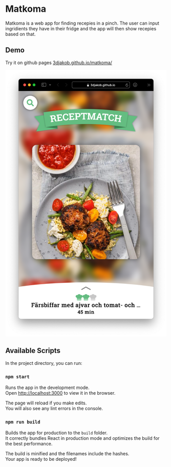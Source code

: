 # Matkoma

Matkoma is a web app for finding recepies in a pinch. The user can input ingridients they have in their fridge and the app will then show recepies based on that.

## Demo
Try it on github pages [3djakob.github.io/matkoma/](https://3djakob.github.io/matkoma/)

![sample image](./sample1.png)

## Available Scripts

In the project directory, you can run:

### `npm start`

Runs the app in the development mode.<br />
Open [http://localhost:3000](http://localhost:3000) to view it in the browser.

The page will reload if you make edits.<br />
You will also see any lint errors in the console.

### `npm run build`

Builds the app for production to the `build` folder.<br />
It correctly bundles React in production mode and optimizes the build for the best performance.

The build is minified and the filenames include the hashes.<br />
Your app is ready to be deployed!
